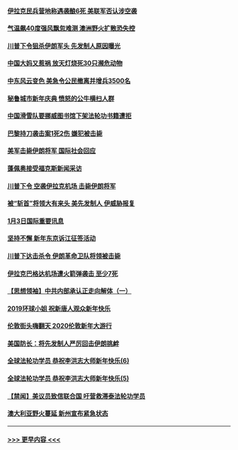 #### [伊拉克民兵营地称遇袭酿6死 美联军否认涉空袭](../pages/prog202/a102745093.md?t=01042333) 
#### [气温飙40度强风飘忽难测 澳洲野火扩散恐失控](../pages/prog202/a102744951.md?t=01042333) 
#### [川普下令狙杀伊朗军头 先发制人原因曝光](../pages/prog202/a102744900.md?t=01042333) 
#### [中国大妈又惹祸 放天灯烧死30只濒危动物](../pages/prog202/a102744899.md?t=01042333) 
#### [中东风云变色 美急令公民撤离并增兵3500名](../pages/prog202/a102744827.md?t=01042333) 
#### [秘鲁城市新年庆典 愤怒的公牛横扫人群](../pages/prog202/a102744618.md?t=01042333) 
#### [中国滑雪队要挪威图书馆下架法轮功书籍遭拒](../pages/prog202/a102744639.md?t=01042333) 
#### [巴黎持刀袭击案1死2伤 嫌犯被击毙](../pages/prog202/a102744566.md?t=01042333) 
#### [美军击毙伊朗将军 国际社会回应](../pages/prog202/a102744485.md?t=01042333) 
#### [蓬佩奥接受福克斯新闻采访](../pages/prog202/a102744480.md?t=01042333) 
#### [川普下令 空袭伊拉克机场 击毙伊朗将军](../pages/prog202/a102744470.md?t=01042333) 
#### [被“斩首”将领大有来头 美先发制人 伊威胁报复](../pages/prog202/a102744454.md?t=01042333) 
#### [1月3日国际重要讯息](../pages/prog202/a102744301.md?t=01042333) 
#### [坚持不懈 新年东京诉江征签活动](../pages/prog202/a102744303.md?t=01042333) 
#### [川普下达击杀令 伊朗革命卫队将领被击毙](../pages/prog202/a102741911.md?t=01042333) 
#### [伊拉克巴格达机场遭火箭弹袭击 至少7死](../pages/prog202/a102744115.md?t=01042333) 
#### [【思想领袖】中共内部承认正走向解体（一）](../pages/prog202/a102744097.md?t=01042333) 
#### [2019环球小姐 祝新唐人观众新年快乐](../pages/prog202/a102744043.md?t=01042333) 
#### [伦敦街头嗨翻天 2020伦敦新年大游行](../pages/prog202/a102743925.md?t=01042333) 
#### [美国防长：将先发制人严厉回击伊朗挑衅](../pages/prog202/a102743930.md?t=01042333) 
#### [全球法轮功学员 恭祝李洪志大师新年快乐(6)](../pages/prog202/a102743899.md?t=01042333) 
#### [全球法轮功学员 恭祝李洪志大师新年快乐(5)](../pages/prog202/a102743766.md?t=01042333) 
#### [【禁闻】美议员致信联合国 吁营救滞泰法轮功学员](../pages/prog202/a102743781.md?t=01042333) 
#### [澳大利亚野火蔓延 新州宣布紧急状态](../pages/prog202/a102743681.md?t=01042333) 

----
#### [ >>> 更早内容 <<< ](../indexes/prog202-earlier.md)
